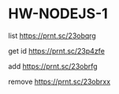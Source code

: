 # HW-NODEJS-1

list
https://prnt.sc/23obqrg

get id
https://prnt.sc/23p4zfe

add
https://prnt.sc/23obrfg

remove
https://prnt.sc/23obrxx

